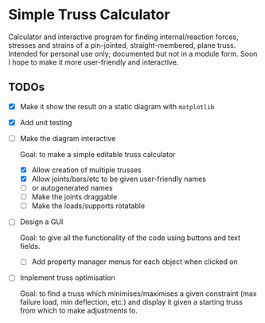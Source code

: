 # Simple Truss Calculator
Calculator and interactive program for finding internal/reaction forces, stresses and strains of a pin-jointed, straight-membered, plane truss.
Intended for personal use only; documented but not in a module form. 
Soon I hope to make it more user-friendly and interactive.

## TODOs

* [x] Make it show the result on a static diagram with `matplotlib`

* [x] Add unit testing

* [ ] Make the diagram interactive


  Goal: to make a simple editable truss calculator
  
  * [x] Allow creation of multiple trusses
  * [x] Allow joints/bars/etc to be given user-friendly names
  * [ ] or autogenerated names
  * [ ] Make the joints draggable
  * [ ] Make the loads/supports rotatable

* [ ] Design a GUI

  Goal: to give all the functionality of the code using buttons and text fields.
  
  * [ ] Add property manager menus for each object when clicked on

* [ ] Implement truss optimisation

  Goal: to find a truss which minimises/maximises a given constraint (max failure load, min deflection, etc.) and display it given a starting truss from which to make    adjustments to.
